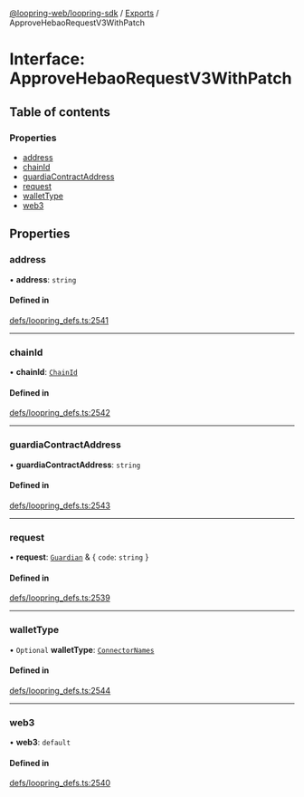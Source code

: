 [@loopring-web/loopring-sdk](../README.md) / [Exports](../modules.md) / ApproveHebaoRequestV3WithPatch

# Interface: ApproveHebaoRequestV3WithPatch

## Table of contents

### Properties

- [address](ApproveHebaoRequestV3WithPatch.md#address)
- [chainId](ApproveHebaoRequestV3WithPatch.md#chainid)
- [guardiaContractAddress](ApproveHebaoRequestV3WithPatch.md#guardiacontractaddress)
- [request](ApproveHebaoRequestV3WithPatch.md#request)
- [walletType](ApproveHebaoRequestV3WithPatch.md#wallettype)
- [web3](ApproveHebaoRequestV3WithPatch.md#web3)

## Properties

### address

• **address**: `string`

#### Defined in

[defs/loopring_defs.ts:2541](https://github.com/Loopring/loopring_sdk/blob/2ea32ee/src/defs/loopring_defs.ts#L2541)

___

### chainId

• **chainId**: [`ChainId`](../enums/ChainId.md)

#### Defined in

[defs/loopring_defs.ts:2542](https://github.com/Loopring/loopring_sdk/blob/2ea32ee/src/defs/loopring_defs.ts#L2542)

___

### guardiaContractAddress

• **guardiaContractAddress**: `string`

#### Defined in

[defs/loopring_defs.ts:2543](https://github.com/Loopring/loopring_sdk/blob/2ea32ee/src/defs/loopring_defs.ts#L2543)

___

### request

• **request**: [`Guardian`](../modules.md#guardian) & { `code`: `string`  }

#### Defined in

[defs/loopring_defs.ts:2539](https://github.com/Loopring/loopring_sdk/blob/2ea32ee/src/defs/loopring_defs.ts#L2539)

___

### walletType

• `Optional` **walletType**: [`ConnectorNames`](../enums/ConnectorNames.md)

#### Defined in

[defs/loopring_defs.ts:2544](https://github.com/Loopring/loopring_sdk/blob/2ea32ee/src/defs/loopring_defs.ts#L2544)

___

### web3

• **web3**: `default`

#### Defined in

[defs/loopring_defs.ts:2540](https://github.com/Loopring/loopring_sdk/blob/2ea32ee/src/defs/loopring_defs.ts#L2540)
